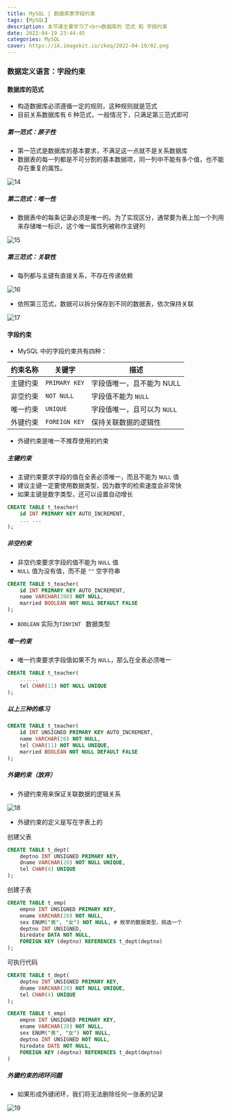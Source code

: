 ```yaml
---
title: MySQL | 数据库表字段约束
tags: [MySQL]
description: 本节课主要学习了<br>数据库的 范式 和 字段约束
date: 2022-04-19 23:44:45
categories: MySQL
cover: https://ik.imagekit.io/zkeq/2022-04-19/02.png
---
```


### 数据定义语言：字段约束

#### 数据库的范式

- 构造数据库必须遵循一定的规则，这种规则就是范式
- 目前关系数据库有 6 种范式，一般情况下，只满足第三范式即可

##### 第一范式：原子性

- 第一范式是数据库的基本要求，不满足这一点就不是关系数据库
- 数据表的每一列都是不可分割的基本数据项，同一列中不能有多个值，也不能存在重复的属性。

![14](https://ik.imagekit.io/zkeq/2022-04-19/14.png)

##### 第二范式：唯一性

- 数据表中的每条记录必须是唯一的。为了实现区分，通常要为表上加一个列用来存储唯一标识，这个唯一属性列被称作主键列

![15](https://ik.imagekit.io/zkeq/2022-04-19/15.png)

##### 第三范式：关联性

- 每列都与主键有直接关系，不存在传递依赖

![16](https://ik.imagekit.io/zkeq/2022-04-19/16.png)

- 依照第三范式，数据可以拆分保存到不同的数据表，依次保持关联

![17](https://ik.imagekit.io/zkeq/2022-04-19/17.png)

#### 字段约束

- MySQL 中的字段约束共有四种：

| 约束名称 | 关键字        | 描述                        |
| -------- | ------------- | --------------------------- |
| 主键约束 | `PRIMARY KEY` | 字段值唯一，且不能为 NULL   |
| 非空约束 | `NOT NULL`    | 字段值不能为 `NULL`         |
| 唯一约束 | `UNIQUE`      | 字段值唯一，且可以为 `NULL` |
| 外键约束 | `FOREIGN KEY` | 保持关联数据的逻辑性        |

- 外键约束是唯一不推荐使用的约束

##### 主键约束

- 主键约束要求字段的值在全表必须唯一，而且不能为 `NULL` 值
- 建议主键一定要使用数据类型，因为数字的检索速度会非常快
- 如果主键是数字类型，还可以设置自动增长

```SQL
CREATE TABLE t_teacher(
	id INT PRIMARY KEY AUTO_INCREMENT,
	... ...
);
```

##### 非空约束

- 非空约束要求字段的值不能为 `NULL` 值
- `NULL` 值为没有值，而不是  `""` 空字符串

```SQL
CREATE TABLE t_teacher(
	id INT PRIMARY KEY AUTO_INCREMENT,
	name VARCHAR(200) NOT NULL,
	married BOOLEAN NOT NULL DEFAULT FALSE
);
```

- `BOOLEAN` 实际为`TINYINT ` 数据类型

##### 唯一约束

- 唯一约束要求字段值如果不为 `NULL`，那么在全表必须唯一

```SQL
CREATE TABLE t_teacher(
	......
	tel CHAR(11) NOT NULL UNIQUE
);
```

##### 以上三种的练习

```SQL
CREATE TABLE t_teacher(
	id INT UNSIGNED PRIMARY KEY AUTO_INCREMENT,
	name VARCHAR(20) NOT NULL,
	tel CHAR(11) NOT NULL UNIQUE,
	married BOOLEAN NOT NULL DEFAULT FALSE
);	
```

##### 外键约束（放弃）

- 外键约束用来保证关联数据的逻辑关系

![18](https://ik.imagekit.io/zkeq/2022-04-19/18.png)

- 外键约束的定义是写在字表上的

创建父表

```SQL
CREATE TABLE t_dept(
	deptno INT UNSIGNED PRIMARY KEY,
	dname VARCHAR(20) NOT NULL UNIQUE,
	tel CHAR(4) UNIQUE
);
```

创建子表

```SQL
CREATE TABLE t_emp(
	empno INT UNSIGNED PRIMARY KEY,
	ename VARCHAR(20) NOT NULL,
	sex ENUM("男", "女") NOT NULL, # 枚举的数据类型，挑选一个
	deptno INT UNSIGNED,
	biredate DATA NOT NULL,
	FOREIGN KEY (deptno) REFERENCES t_dept(deptno)
);
```

可执行代码

```SQL
CREATE TABLE t_dept(
	deptno INT UNSIGNED PRIMARY KEY,
	dname VARCHAR(20) NOT NULL UNIQUE,
	tel CHAR(4) UNIQUE
);

CREATE TABLE t_emp(
	empno INT UNSIGNED PRIMARY KEY,
	ename VARCHAR(20) NOT NULL,
	sex ENUM("男", "女") NOT NULL,
	deptno INT UNSIGNED NOT NULL,
	hiredate DATE NOT NULL,
	FOREIGN KEY (deptno) REFERENCES t_dept(deptno)
)
```

##### 外键约束的闭环问题

- 如果形成外键闭环，我们将无法删除任何一张表的记录

![19](https://ik.imagekit.io/zkeq/2022-04-19/19.png)

